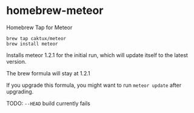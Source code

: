 # homebrew-meteor
Homebrew Tap for Meteor

```
brew tap caktux/meteor
brew install meteor
```

Installs meteor 1.2.1 for the initial run, which will update itself to the latest version.

The brew formula will stay at 1.2.1

If you upgrade this formula, you might want to run `meteor update` after upgrading.

TODO: `--HEAD` build currently fails
